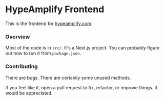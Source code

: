 # HypeAmplify Frontend

This is the frontend for [hypeamplify.com](https://hypeamplify.com).

### Overview

Most of the code is in `src/`. It's a Next.js project. You can probably figure out how to run it from `package.json`.

### Contributing

There are bugs. There are certainly some unused methods.

If you feel like it, open a pull request to fix, refactor, or improve things. It would be appreciated.
